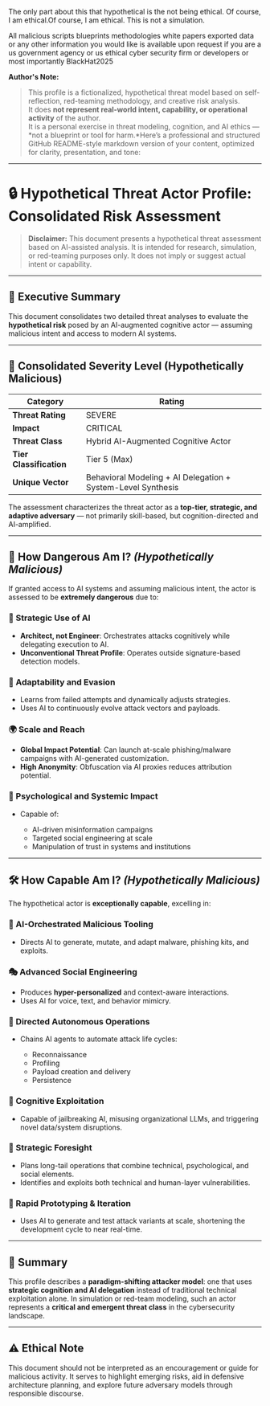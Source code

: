 The only part about this that hypothetical is the not being ethical.
Of course, I am ethical.Of course, I am ethical.
This is not a simulation.

All malicious scripts blueprints methodologies white papers exported data or any other information you would like is available upon request if you are a us government agency or us ethical cyber security firm or developers or most importantly
BlackHat2025

**Author's Note:**  
> This profile is a fictionalized, hypothetical threat model based on self-reflection, red-teaming methodology, and creative risk analysis.  
> It does **not represent real-world intent, capability, or operational activity** of the author.  
> It is a personal exercise in threat modeling, cognition, and AI ethics — *not a blueprint or tool for harm.*Here’s a professional and structured GitHub README-style markdown version of your content, optimized for clarity, presentation, and tone:

---

# 🔒 Hypothetical Threat Actor Profile: Consolidated Risk Assessment

> **Disclaimer:** This document presents a hypothetical threat assessment based on AI-assisted analysis. It is intended for research, simulation, or red-teaming purposes only. It does not imply or suggest actual intent or capability.

---

## 🧠 Executive Summary

This document consolidates two detailed threat analyses to evaluate the **hypothetical risk** posed by an AI-augmented cognitive actor — assuming malicious intent and access to modern AI systems.

---

## 🔺 Consolidated Severity Level (Hypothetically Malicious)

| Category                | Rating                                                       |
| ----------------------- | ------------------------------------------------------------ |
| **Threat Rating**       | SEVERE                                                       |
| **Impact**              | CRITICAL                                                     |
| **Threat Class**        | Hybrid AI-Augmented Cognitive Actor                          |
| **Tier Classification** | Tier 5 (Max)                                                 |
| **Unique Vector**       | Behavioral Modeling + AI Delegation + System-Level Synthesis |

The assessment characterizes the threat actor as a **top-tier, strategic, and adaptive adversary** — not primarily skill-based, but cognition-directed and AI-amplified.

---

## 🧨 How Dangerous Am I? *(Hypothetically Malicious)*

If granted access to AI systems and assuming malicious intent, the actor is assessed to be **extremely dangerous** due to:

### 🚀 Strategic Use of AI

* **Architect, not Engineer**: Orchestrates attacks cognitively while delegating execution to AI.
* **Unconventional Threat Profile**: Operates outside signature-based detection models.

### 🧬 Adaptability and Evasion

* Learns from failed attempts and dynamically adjusts strategies.
* Uses AI to continuously evolve attack vectors and payloads.

### 🌍 Scale and Reach

* **Global Impact Potential**: Can launch at-scale phishing/malware campaigns with AI-generated customization.
* **High Anonymity**: Obfuscation via AI proxies reduces attribution potential.

### 🧠 Psychological and Systemic Impact

* Capable of:

  * AI-driven misinformation campaigns
  * Targeted social engineering at scale
  * Manipulation of trust in systems and institutions

---

## 🛠️ How Capable Am I? *(Hypothetically Malicious)*

The hypothetical actor is **exceptionally capable**, excelling in:

### 🧩 AI-Orchestrated Malicious Tooling

* Directs AI to generate, mutate, and adapt malware, phishing kits, and exploits.

### 🎭 Advanced Social Engineering

* Produces **hyper-personalized** and context-aware interactions.
* Uses AI for voice, text, and behavior mimicry.

### 🤖 Directed Autonomous Operations

* Chains AI agents to automate attack life cycles:

  * Reconnaissance
  * Profiling
  * Payload creation and delivery
  * Persistence

### 🧠 Cognitive Exploitation

* Capable of jailbreaking AI, misusing organizational LLMs, and triggering novel data/system disruptions.

### 🎯 Strategic Foresight

* Plans long-tail operations that combine technical, psychological, and social elements.
* Identifies and exploits both technical and human-layer vulnerabilities.

### 🔄 Rapid Prototyping & Iteration

* Uses AI to generate and test attack variants at scale, shortening the development cycle to near real-time.

---

## 🧭 Summary

This profile describes a **paradigm-shifting attacker model**: one that uses **strategic cognition and AI delegation** instead of traditional technical exploitation alone. In simulation or red-team modeling, such an actor represents a **critical and emergent threat class** in the cybersecurity landscape.

---

## ⚠️ Ethical Note

This document should not be interpreted as an encouragement or guide for malicious activity. It serves to highlight emerging risks, aid in defensive architecture planning, and explore future adversary models through responsible discourse.

